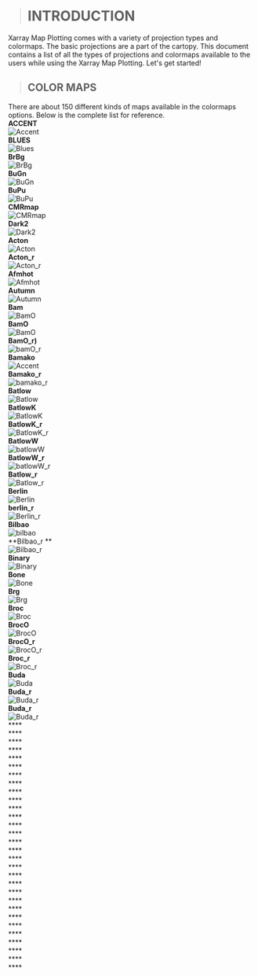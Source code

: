 > # INTRODUCTION

 Xarray Map Plotting comes with a variety of projection types and colormaps. The basic projections are a part of the cartopy. This document contains a list of all the types of   projections and colormaps available to the users while using the Xarray Map Plotting. Let's get started!

> ## COLOR MAPS
There are about 150 different kinds of maps available in the  colormaps options. Below is the complete list for reference.
<br>**ACCENT** <br>
![Accent](https://github.com/Quickbeasts51429/Xarray_ColorMaps/blob/main/img1/Accent.png)
<br> **BLUES** <br>
![Blues]( https://github.com/Quickbeasts51429/Xarray_ColorMaps/blob/main/img1/Blues.png )
<br> **BrBg** <br>
![BrBg]( https://github.com/Quickbeasts51429/Xarray_ColorMaps/blob/main/img1/BrBG.png )
<br> **BuGn** <br>
![BuGn]( https://github.com/Quickbeasts51429/Xarray_ColorMaps/blob/main/img1/BuGn.png )
<br> **BuPu** <br>
![BuPu](https://github.com/Quickbeasts51429/Xarray_ColorMaps/blob/main/img1/BuPu.png  )
<br> **CMRmap** <br>
![CMRmap]( https://github.com/Quickbeasts51429/Xarray_ColorMaps/blob/main/img1/CMRmap.png )
<br> **Dark2** <br>
![Dark2](https://github.com/Quickbeasts51429/Xarray_ColorMaps/blob/main/img1/Dark2.png  )
<br> **Acton** <br>
![Acton](https://github.com/Quickbeasts51429/Xarray_ColorMaps/blob/main/img1/acton.png  )
<br> **Acton_r** <br>
![Acton_r]( https://github.com/Quickbeasts51429/Xarray_ColorMaps/blob/main/img1/acton_r.png )
<br> **Afmhot** <br>
![Afmhot]( https://github.com/Quickbeasts51429/Xarray_ColorMaps/blob/main/img1/afmhot.png )
<br> **Autumn** <br>
![Autumn]( https://github.com/Quickbeasts51429/Xarray_ColorMaps/blob/main/img1/autumn.png )
<br> **Bam** <br>
![BamO]( https://github.com/Quickbeasts51429/Xarray_ColorMaps/blob/main/img1/bam.png  )
<br> **BamO** <br>
![BamO]( https://github.com/Quickbeasts51429/Xarray_ColorMaps/blob/main/img1/bam0.png )
<br> **BamO_r)** <br>
![bamO_r]( https://github.com/Quickbeasts51429/Xarray_ColorMaps/blob/main/img1/bamO_r.png )
<br> **Bamako** <br>
![Accent]( https://github.com/Quickbeasts51429/Xarray_ColorMaps/blob/main/img1/bamako.png )
<br> **Bamako_r** <br>
![bamako_r]( https://github.com/Quickbeasts51429/Xarray_ColorMaps/blob/main/img1/bamako_r.png )
<br> **Batlow** <br>
![Batlow]( https://github.com/Quickbeasts51429/Xarray_ColorMaps/blob/main/img1/batlow.png  )
<br> **BatlowK** <br>
![BatlowK]( https://github.com/Quickbeasts51429/Xarray_ColorMaps/blob/main/img1/batlowK.png )
<br> **BatlowK_r** <br>
![BatlowK_r]( https://github.com/Quickbeasts51429/Xarray_ColorMaps/blob/main/img1/batlowK_r.png )
<br> **BatlowW** <br>
![batlowW]( https://github.com/Quickbeasts51429/Xarray_ColorMaps/blob/main/img1/batlowW.png )
<br> **BatlowW_r** <br>
![batlowW_r]( https://github.com/Quickbeasts51429/Xarray_ColorMaps/blob/main/img1/batlowW_r.png )
<br> **Batlow_r** <br>
![Batlow_r]( https://github.com/Quickbeasts51429/Xarray_ColorMaps/blob/main/img1/batlow_r.png )
<br> **Berlin** <br>
![Berlin]( https://github.com/Quickbeasts51429/Xarray_ColorMaps/blob/main/img1/berlin.png )
<br> **berlin_r** <br>
![Berlin_r]( https://github.com/Quickbeasts51429/Xarray_ColorMaps/blob/main/img1/berlin_r.png )
<br> **Bilbao** <br>
![bilbao](  https://github.com/Quickbeasts51429/Xarray_ColorMaps/blob/main/img1/bilbao.png)
<br> **Bilbao_r ** <br>
![Bilbao_r]( https://github.com/Quickbeasts51429/Xarray_ColorMaps/blob/main/img1/bilbao_r.png )
<br> **Binary** <br>
![Binary]( https://github.com/Quickbeasts51429/Xarray_ColorMaps/blob/main/img1/binary.png )
<br> **Bone** <br>
![Bone]( https://github.com/Quickbeasts51429/Xarray_ColorMaps/blob/main/img1/bone.png )
<br> **Brg** <br>
![Brg]( https://github.com/Quickbeasts51429/Xarray_ColorMaps/blob/main/img1/brg.png )
<br> **Broc** <br>
![Broc]( https://github.com/Quickbeasts51429/Xarray_ColorMaps/blob/main/img1/broc.png )
<br> **BrocO** <br>
![BrocO]( https://github.com/Quickbeasts51429/Xarray_ColorMaps/blob/main/img1/brocO.png )
<br> **BrocO_r** <br>
![BrocO_r]( https://github.com/Quickbeasts51429/Xarray_ColorMaps/blob/main/img1/brocO_r.png )
<br> **Broc_r** <br>
![Broc_r]( https://github.com/Quickbeasts51429/Xarray_ColorMaps/blob/main/img1/broc_r.png )
<br> **Buda** <br>
![Buda]( https://github.com/Quickbeasts51429/Xarray_ColorMaps/blob/main/img1/buda.png )
<br> **Buda_r** <br>
![Buda_r]( https://github.com/Quickbeasts51429/Xarray_ColorMaps/blob/main/img1/buda_r.png )
<br> **Buda_r** <br>
![Buda_r]( https://github.com/Quickbeasts51429/Xarray_ColorMaps/blob/main/img1/buda_r.png )
<br> **** <br>
![](  )
<br> **** <br>
![](  )
<br> **** <br>
![](  )
<br> **** <br>
![](  )
<br> **** <br>
![](  )
<br> **** <br>
![](  )
<br> **** <br>
![](  )
<br> **** <br>
![](  )
<br> **** <br>
![](  )
<br> **** <br>
![](  )
<br> **** <br>
![](  )
<br> **** <br>
![](  )
<br> **** <br>
![](  )
<br> **** <br>
![](  )
<br> **** <br>
![](  )
<br> **** <br>
![](  )
<br> **** <br>
![](  )
<br> **** <br>
![](  )
<br> **** <br>
![](  )
<br> **** <br>
![](  )
<br> **** <br>
![](  )
<br> **** <br>
![](  )
<br> **** <br>
![](  )
<br> **** <br>
![](  )
<br> **** <br>
![](  )
<br> **** <br>
![](  )
<br> **** <br>
![](  )
<br> **** <br>
![](  )
<br> **** <br>
![](  )
<br> **** <br>
![](  )




    
          
